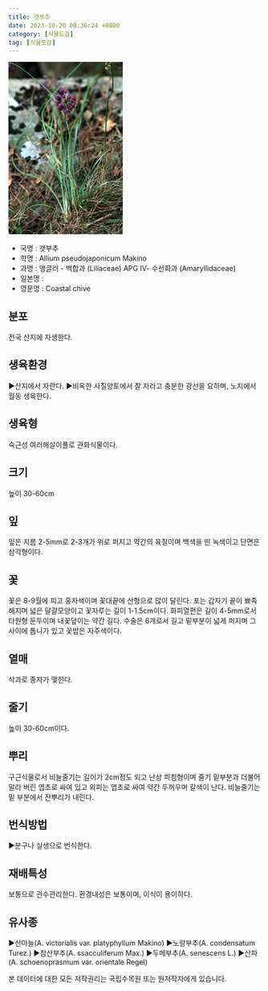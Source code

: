 ```yaml
---
title: 갯부추
date: 2023-10-20 00:36:24 +0800
category: [식물도감]
tag: [식물도감]
---
```




![갯부추](/assets/img/fileUpload/plants/basic/Liliaceae/Allium/8704/8704_1_th2.jpg)
- 국명 : 갯부추
- 학명 : Allium pseudojaponicum Makino
- 과명 : 앵글러 - 백합과 (Liliaceae) APG Ⅳ- 수선화과 (Amaryllidaceae)
- 일본명 : 
- 영문명 : Coastal chive


## 분포
전국 산지에 자생한다.
## 생육환경
▶산지에서 자란다. 
▶비옥한 사질양토에서 잘 자라고 충분한 광선을 요하며, 노지에서 월동 생육한다.
## 생육형
숙근성 여러해살이풀로 관화식물이다.
## 크기
높이 30-60cm
## 잎
잎은 지름 2-5mm로 2-3개가 위로 퍼지고 약간의 육질이며 백색을 띤 녹색이고 단면은 삼각형이다.
## 꽃
꽃은 8-9월에 피고 홍자색이며 꽃대끝에 산형으로 많이 달린다. 포는 갑자기 끝이 뾰족해지며 넓은 달걀모양이고 꽃자루는 길이 1-1.5cm이다. 화피열편은 길이 4-5mm로서 타원형 둔두이며 내꽃덮이는 약간 길다. 수술은 6개로서 길고 밑부분이 넓게 퍼지며 그 사이에 톱니가 있고 꽃밥은 자주색이다.
## 열매
삭과로 종자가 맺힌다.
## 줄기
높이 30-60cm이다.
## 뿌리
구근식물로서 비늘줄기는 길이가 2cm정도 되고 난상 피침형이며 줄기 밑부분과 더불어 말라 버린 엽초로 싸여 있고 외피는 엽초로 싸여 약간 두꺼우며 갈색이 난다. 비늘줄기는 밑 부분에서 잔뿌리가 내린다.
## 번식방법
▶분구나 실생으로 번식한다.
## 재배특성
보통으로 관수관리한다. 환경내성은 보통이며, 이식이 용이하다.
## 유사종
▶산마늘(A. victorialis var. platyphyllum Makino)
▶노랑부추(A. condensatum Turez.)
▶참산부추(A. ssacculiferum Max.)
▶두메부추(A. senescens L.)
▶산파(A. schoenoprasmum var. orientale Regel)






본 데이터에 대한 모든 저작권리는 국립수목원 또는 원저작자에게 있습니다.
